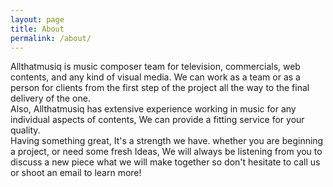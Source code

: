 ```yaml
---
layout: page
title: About
permalink: /about/
---
```


Allthatmusiq is music composer team for television, commercials, web contents, and any kind of visual media. 
We can work as a team or as a person for clients from the first step of the project all the way to the final delivery of the one.  
Also,  Allthatmusiq has extensive experience working in music for any individual aspects of contents, We can provide a fitting service for your quality.   
Having something great, It's a strength we have. 
whether you are beginning a project, or need some fresh Ideas, We will always be listening from you to discuss a new piece what we will make together so don't hesitate to call us or shoot an email to learn more! 
